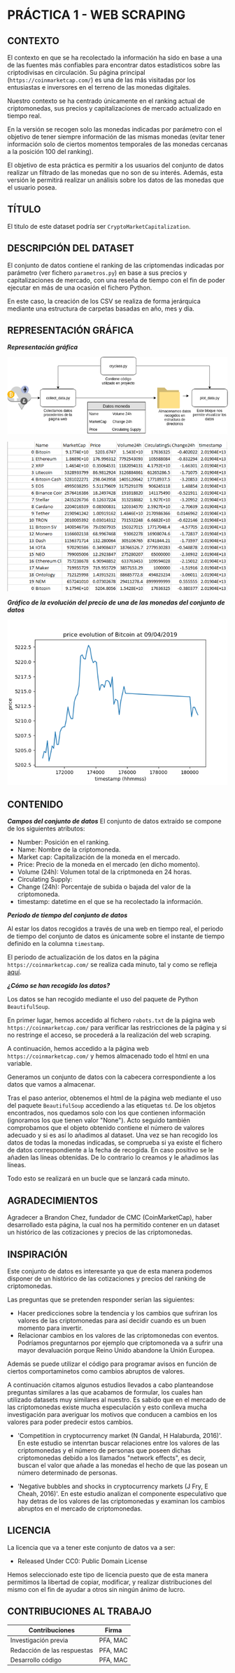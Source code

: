 # PRÁCTICA 1 - WEB SCRAPING

## CONTEXTO

El contexto en que se ha recolectado la información ha sido en base a una de las fuentes más confiables para encontrar datos estadísticos sobre las criptodivisas en circulación. Su página principal (`https://coinmarketcap.com/`) es una de las más visitadas por los entusiastas e inversores en el terreno de las monedas digitales.

Nuestro contexto se ha centrado únicamente en el ranking actual de criptomonedas, sus precios y capitalizaciones de mercado actualizado en tiempo real.

En la versión se recogen solo las monedas indicadas por parámetro con el objetivo de tener siempre información de las mismas monedas (evitar tener información solo de ciertos momentos temporales de las monedas cercanas a la posición 100 del ranking).

El objetivo de esta práctica es permitir a los usuarios del conjunto de datos realizar un filtrado de las monedas que no son de su interés. Además, esta versión le permitirá realizar un análisis sobre los datos de las monedas que el usuario posea.

## TÍTULO

El titulo de este dataset podría ser `CryptoMarketCapitalization`.

## DESCRIPCIÓN DEL DATASET

El conjunto de datos contiene el ranking de las criptomendas indicadas por parámetro (ver fichero `parametros.py`) en base a sus precios y capitalizaciones de mercado, con una reseña de tiempo con el fin de poder ejecutar en más de una ocasión el fichero Python.

En este caso, la creación de los CSV se realiza de forma jerárquica mediante una estructura de carpetas basadas en año, mes y día.

## REPRESENTACIÓN GRÁFICA

***Representación gráfica***

![Dataset Representacion](./images/esquema_funcionamiento_web_scraping.png)

![Dataset](./images/v2.png)

***Gráfico de la evolución del precio de una de las monedas del conjunto de datos***

![Gráfico](./images/Figure_1.png)

## CONTENIDO

***Campos del conjunto de datos***
El conjunto de datos extraído se compone de los siguientes atributos:

- Number: Posición en el ranking.
- Name: Nombre de la criptomoneda.
- Market cap: Capitalización de la moneda en el mercado.
- Price: Precio de la moneda en el mercado (en dicho momento).
- Volume (24h): Volumen total de la criptmoneda en 24 horas.
- Circulating Supply:
- Change (24h): Porcentaje de subida o bajada del valor de la criptomoneda.
- timestamp: datetime en el que se ha recolectado la información.

***Periodo de tiempo del conjunto de datos***

Al estar los datos recogidos a través de una web en tiempo real, el periodo de tiempo del conjunto de datos es únicamente sobre el instante de tiempo definido en la columna `timestamp`.

El periodo de actualización de los datos en la página `https://coinmarketcap.com/` se realiza cada minuto, tal y como se refleja [aquí](https://coinmarketcap.com/methodology/).

***¿Cómo se han recogido los datos?***

Los datos se han recogido mediante el uso del paquete de Python `BeautifulSoup`.

En primer lugar, hemos accedido al fichero `robots.txt` de la página web `https://coinmarketcap.com/` para verificar las restricciones de la página y si no restringe el acceso, se procederá a la realización del web scraping.

A continuación, hemos accedido a la página web `https://coinmarketcap.com/` y hemos almacenado todo el html en una variable.

Generamos un conjunto de datos con la cabecera correspondiente a los datos que vamos a almacenar.

Tras el paso anterior, obtenemos el html de la página web mediante el uso del paquete `BeautifulSoup` accediendo a las etiquetas `td`. De los objetos encontrados, nos quedamos solo con los que contienen información (ignoramos los que tienen valor "None"). Acto seguido también comprobamos que el objeto obtenido contiene el número de valores adecuado y si es así lo añadimos al dataset. Una vez se han recogido los datos de todas la monedas indicadas, se comprueba si ya existe el fichero de datos correspondiente a la fecha de recogida. En caso positivo se le añaden las líneas obtenidas. De lo contrario lo creamos y le añadimos las líneas.

Todo esto se realizará en un bucle que se lanzará cada minuto.

## AGRADECIMIENTOS

Agradecer a Brandon Chez, fundador de CMC (CoinMarketCap), haber desarrollado esta página, la cual nos ha permitido contener en un dataset un histórico de las cotizaciones y precios de las criptomonedas.

## INSPIRACIÓN

Este conjunto de datos es interesante ya que de esta manera podemos disponer de un histórico de las cotizaciones y precios del ranking de criptomonedas.

Las preguntas que se pretenden responder serían las siguientes:

- Hacer predicciones sobre la tendencia y los cambios que sufriran los valores de las criptomonedas para así decidir cuando es un buen momento para invertir.
- Relacionar cambios en los valores de las criptomonedas con eventos. Podríamos preguntarnos por ejemplo que criptomoneda va a sufrir una mayor devaluación porque Reino Unido abandone la Unión Europea.

Además se puede utilizar el código para programar avisos en función de ciertos comportaminetos como cambios abruptos de valores.

A continuación citamos algunos estudios llevados a cabo planteandose preguntas similares a las que acabamos de formular, los cuales han utilizado datasets muy similares al nuestro. Es sabido que en el mercado de las criptomonedas existe mucha especulación y esto conlleva mucha investigación para averiguar los motivos que conducen a cambios en los valores para poder predecir estos cambios.

- 'Competition in cryptocurrency market (N Gandal, H Halaburda, 2016)'. En este estudio se intenrtan buscar relaciones entre los valores de las criptomonedas y el número de personas que poseen dichas criptomonedas debido a los llamados "network effects", es decir, buscan el valor que añade a las monedas el hecho de que las posean un número determinado de personas.

- 'Negative bubbles and shocks in cryptocurrency markets (J Fry, E Cheah, 2016)'. En este estudio analizan el componente especulativo que hay detras de los valores de las criptomonedas y examinan los cambios abruptos en el mercado de criptomonedas.

## LICENCIA

La licencia que va a tener este conjunto de datos va a ser:

- Released Under CC0: Public Domain License

Hemos seleccionado este tipo de licencia puesto que de esta manera permitimos la libertad de copiar, modificar, y realizar distribuciones del mismo con el fin de ayudar a otros sin ningún ánimo de lucro.

## CONTRIBUCIONES AL TRABAJO

| Contribuciones  | Firma  |
|---|---|
| Investigación previa  | PFA,  MAC |
| Redacción de las respuestas  | PFA,  MAC |
| Desarrollo código | PFA, MAC |
